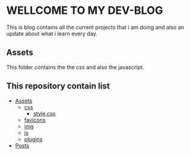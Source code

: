 # WELLCOME TO MY DEV-BLOG
This is blog contains all the current projects that i am doing and also an update about what i learn every day.


## Assets
This folder contains the the css and also the javascript.

## This repository contain list
- [Assets](assets)
  - [css](assets/css)
      - [style.css](assets/css/style.css)
  - [favicons](assets/favicons)
  - [img](assets/img/photo_2020-04-08%2011.03.05.jpeg)
  - [js](assets/js)
  - [plugins](assets/plugins)
- [Posts](posts)
  